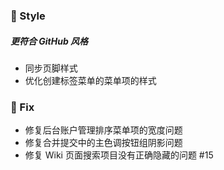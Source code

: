 ### 🌈 Style

##### 更符合 GitHub 风格

- 同步页脚样式
- 优化创建标签菜单的菜单项的样式

### 🐞 Fix

- 修复后台账户管理排序菜单项的宽度问题
- 修复合并提交中的主色调按钮组阴影问题
- 修复 Wiki 页面搜索项目没有正确隐藏的问题 #15
